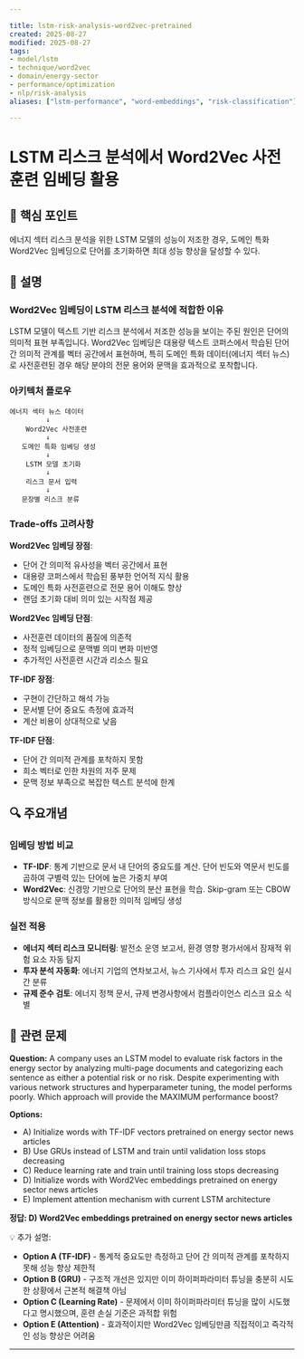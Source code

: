 ```yaml
---

title: lstm-risk-analysis-word2vec-pretrained
created: 2025-08-27
modified: 2025-08-27
tags:
- model/lstm
- technique/word2vec
- domain/energy-sector
- performance/optimization
- nlp/risk-analysis
aliases: ["lstm-performance", "word-embeddings", "risk-classification"]

---
```


# LSTM 리스크 분석에서 Word2Vec 사전훈련 임베딩 활용

## 🎯 핵심 포인트

에너지 섹터 리스크 분석을 위한 LSTM 모델의 성능이 저조한 경우, 도메인 특화 Word2Vec 임베딩으로 단어를 초기화하면 최대 성능 향상을 달성할 수 있다.

## 📝 설명

### Word2Vec 임베딩이 LSTM 리스크 분석에 적합한 이유

LSTM 모델이 텍스트 기반 리스크 분석에서 저조한 성능을 보이는 주된 원인은 단어의 의미적 표현 부족입니다. Word2Vec 임베딩은 대용량 텍스트 코퍼스에서 학습된 단어 간 의미적 관계를 벡터 공간에서 표현하며, 특히 도메인 특화 데이터(에너지 섹터 뉴스)로 사전훈련된 경우 해당 분야의 전문 용어와 문맥을 효과적으로 포착합니다.

### 아키텍처 플로우

```
에너지 섹터 뉴스 데이터
         ↓
    Word2Vec 사전훈련
         ↓
   도메인 특화 임베딩 생성
         ↓
    LSTM 모델 초기화
         ↓
    리스크 문서 입력
         ↓
   문장별 리스크 분류
```

### Trade-offs 고려사항

**Word2Vec 임베딩 장점**:
- 단어 간 의미적 유사성을 벡터 공간에서 표현
- 대용량 코퍼스에서 학습된 풍부한 언어적 지식 활용
- 도메인 특화 사전훈련으로 전문 용어 이해도 향상
- 랜덤 초기화 대비 의미 있는 시작점 제공

**Word2Vec 임베딩 단점**:
- 사전훈련 데이터의 품질에 의존적
- 정적 임베딩으로 문맥별 의미 변화 미반영
- 추가적인 사전훈련 시간과 리소스 필요

**TF-IDF 장점**:
- 구현이 간단하고 해석 가능
- 문서별 단어 중요도 측정에 효과적
- 계산 비용이 상대적으로 낮음

**TF-IDF 단점**:
- 단어 간 의미적 관계를 포착하지 못함
- 희소 벡터로 인한 차원의 저주 문제
- 문맥 정보 부족으로 복잡한 텍스트 분석에 한계

## 🔍 주요개념

### 임베딩 방법 비교

- **TF-IDF**: 통계 기반으로 문서 내 단어의 중요도를 계산. 단어 빈도와 역문서 빈도를 곱하여 구별력 있는 단어에 높은 가중치 부여
- **Word2Vec**: 신경망 기반으로 단어의 분산 표현을 학습. Skip-gram 또는 CBOW 방식으로 문맥 정보를 활용한 의미적 임베딩 생성

### 실전 적용

- **에너지 섹터 리스크 모니터링**: 발전소 운영 보고서, 환경 영향 평가서에서 잠재적 위험 요소 자동 탐지
- **투자 분석 자동화**: 에너지 기업의 연차보고서, 뉴스 기사에서 투자 리스크 요인 실시간 분류
- **규제 준수 검토**: 에너지 정책 문서, 규제 변경사항에서 컴플라이언스 리스크 요소 식별

## 📝 관련 문제

**Question:** A company uses an LSTM model to evaluate risk factors in the energy sector by analyzing multi-page documents and categorizing each sentence as either a potential risk or no risk. Despite experimenting with various network structures and hyperparameter tuning, the model performs poorly. Which approach will provide the MAXIMUM performance boost?

**Options:**

- A) Initialize words with TF-IDF vectors pretrained on energy sector news articles
- B) Use GRUs instead of LSTM and train until validation loss stops decreasing  
- C) Reduce learning rate and train until training loss stops decreasing
- D) Initialize words with Word2Vec embeddings pretrained on energy sector news articles
- E) Implement attention mechanism with current LSTM architecture

**정답: D) Word2Vec embeddings pretrained on energy sector news articles**

💡 추가 설명:

- **Option A (TF-IDF)** - 통계적 중요도만 측정하고 단어 간 의미적 관계를 포착하지 못해 성능 향상 제한적
- **Option B (GRU)** - 구조적 개선은 있지만 이미 하이퍼파라미터 튜닝을 충분히 시도한 상황에서 근본적 해결책 아님
- **Option C (Learning Rate)** - 문제에서 이미 하이퍼파라미터 튜닝을 많이 시도했다고 명시했으며, 훈련 손실 기준은 과적합 위험
- **Option E (Attention)** - 효과적이지만 Word2Vec 임베딩만큼 직접적이고 즉각적인 성능 향상은 어려움

---